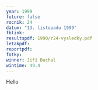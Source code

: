 ```yaml
---
year: 1999
future: false
rocnik: 24
datum: "13. listopadu 1999"
fblink: 
resultspdf: 1990/r24-vysledky.pdf
letakpdf: 
reportpdf: 
fotky: 
winner: Jiří Buchal
wintime: 49.4
---
```

Hello